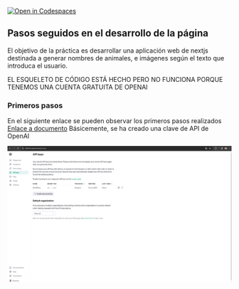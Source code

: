 [![Open in Codespaces](https://classroom.github.com/assets/launch-codespace-7f7980b617ed060a017424585567c406b6ee15c891e84e1186181d67ecf80aa0.svg)](https://classroom.github.com/open-in-codespaces?assignment_repo_id=13363951)

## Pasos seguidos en el desarrollo de la página
El objetivo de la práctica es desarrollar una aplicación web de nextjs destinada a generar nombres de animales, e imágenes
según el texto que introduca el usuario.

EL ESQUELETO DE CÓDIGO ESTÁ HECHO PERO NO FUNCIONA PORQUE TENEMOS UNA CUENTA GRATUITA DE OPENAI

### Primeros pasos
En el siguiente enlace se pueden observar los primeros pasos realizados
[Enlace a documento](https://ull-mii-sytws.github.io/openai-first-steps/#creating-an-account)
Básicemente, se ha creado una clave de API de OpenAI

![Generar api key](./docs/images/generate-api-key.png)